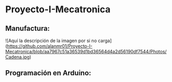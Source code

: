 # Proyecto-I-Mecatronica

## Manufactura: 
![Aquí la descripción de la imagen por si no carga]
(https://github.com/alanmr01/Proyecto-I-Mecatronica/blob/aa7967c51a36539d1bd36564d4a2d56190df7544/Photos/Cadena.jpg)

## Programación en Arduino:
